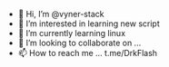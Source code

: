 - 👋 Hi, I’m @vyner-stack
- 👀 I’m interested in learning new script
- 🌱 I’m currently learning linux
- 💞️ I’m looking to collaborate on ...
- 📫 How to reach me ... t.me/DrkFlash

<!---
vyner-stack/vyner-stack is a ✨ special ✨ repository because its `README.md` (this file) appears on your GitHub profile.
You can click the Preview link to take a look at your changes.
--->
